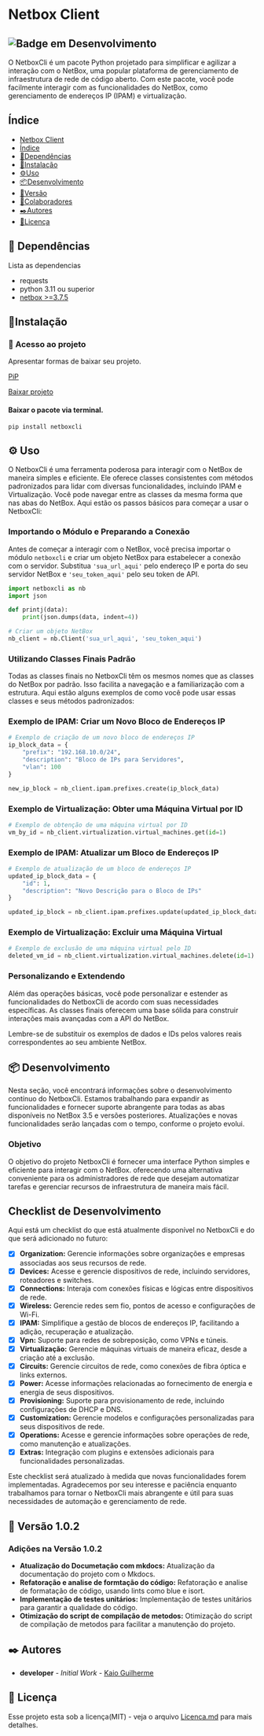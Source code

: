 # Netbox Client


![Badge em Desenvolvimento](http://img.shields.io/static/v1?label=STATUS&message=EM%20DESENVOLVIMENTO&color=GREEN&style=for-the-badge)
---

  O NetboxCli é um pacote Python projetado para simplificar e agilizar a interação com o NetBox, 
  uma popular plataforma de gerenciamento de infraestrutura de rede de código aberto. 
  Com este pacote, você pode facilmente interagir com as funcionalidades do NetBox, 
  como gerenciamento de endereços IP (IPAM) e virtualização.

## Índice
* [Netbox Client](#netbox-client)
* [Índice](#Índice)
* [📄Dependências](#Dependências)
* [🔧Instalação](#Instalação)
* [⚙️Uso](#uso)
* [📦Desenvolvimento](#Desenvolvimento)
* [📌Versão](#Versão)
* [👥Colaboradores](#Colaboradores)
* [✒️Autores](#Autores)
* [📑Licença](#Licença)

## 📄 Dependências 
  Lista as dependencias
  * requests
  * python 3.11 ou superior
  * [netbox >=3.7.5](https://github.com/netbox-community/netbox)
  
## 🔧Instalação

### 📁 Acesso ao projeto

Apresentar formas de baixar seu projeto.

[PiP](https://pypi.org/project/netboxcli/)

[Baixar projeto](https://github.com/Kaioguilherme1/netbox-client/archive/refs/heads/main.zip)
#### Baixar o pacote via terminal.
```
pip install netboxcli
```
## ⚙️ Uso

O NetboxCli é uma ferramenta poderosa para interagir com o NetBox de maneira simples e eficiente. Ele oferece classes consistentes com métodos padronizados para lidar com diversas funcionalidades, incluindo IPAM e Virtualização. Você pode navegar entre as classes da mesma forma que nas abas do NetBox. Aqui estão os passos básicos para começar a usar o NetboxCli:

### Importando o Módulo e Preparando a Conexão

Antes de começar a interagir com o NetBox, você precisa importar o módulo `netboxcli` e criar um objeto NetBox para estabelecer a conexão com o servidor. Substitua `'sua_url_aqui'` pelo endereço IP e porta do seu servidor NetBox e `'seu_token_aqui'` pelo seu token de API.

```python
import netboxcli as nb
import json

def printj(data):
    print(json.dumps(data, indent=4))

# Criar um objeto NetBox
nb_client = nb.Client('sua_url_aqui', 'seu_token_aqui')

```

### Utilizando Classes Finais Padrão

Todas as classes finais no NetboxCli têm os mesmos nomes que as classes do NetBox por padrão. Isso facilita a navegação e a familiarização com a estrutura. Aqui estão alguns exemplos de como você pode usar essas classes e seus métodos padronizados:

### Exemplo de IPAM: Criar um Novo Bloco de Endereços IP

```python
# Exemplo de criação de um novo bloco de endereços IP
ip_block_data = {
    "prefix": "192.168.10.0/24",
    "description": "Bloco de IPs para Servidores",
    "vlan": 100
}

new_ip_block = nb_client.ipam.prefixes.create(ip_block_data)

```

### Exemplo de Virtualização: Obter uma Máquina Virtual por ID

```python
# Exemplo de obtenção de uma máquina virtual por ID
vm_by_id = nb_client.virtualization.virtual_machines.get(id=1)

```

### Exemplo de IPAM: Atualizar um Bloco de Endereços IP

```python
# Exemplo de atualização de um bloco de endereços IP
updated_ip_block_data = {
    "id": 1,
    "description": "Novo Descrição para o Bloco de IPs"
}

updated_ip_block = nb_client.ipam.prefixes.update(updated_ip_block_data)

```

### Exemplo de Virtualização: Excluir uma Máquina Virtual

```python
# Exemplo de exclusão de uma máquina virtual pelo ID
deleted_vm_id = nb_client.virtualization.virtual_machines.delete(id=1)

```

### Personalizando e Extendendo

Além das operações básicas, você pode personalizar e estender as funcionalidades do NetboxCli de acordo com suas necessidades específicas. As classes finais oferecem uma base sólida para construir interações mais avançadas com a API do NetBox.

Lembre-se de substituir os exemplos de dados e IDs pelos valores reais correspondentes ao seu ambiente NetBox.
## 📦 Desenvolvimento

Nesta seção, você encontrará informações sobre o desenvolvimento contínuo do NetboxCli. Estamos trabalhando para expandir as funcionalidades e fornecer suporte abrangente para todas as abas disponíveis no NetBox 3.5 e versões posteriores. Atualizações e novas funcionalidades serão lançadas com o tempo, conforme o projeto evolui.

### Objetivo

O objetivo do projeto NetboxCli é fornecer uma interface Python simples e eficiente para interagir com o NetBox. 
oferecendo uma alternativa conveniente para os administradores de rede que desejam automatizar tarefas e gerenciar recursos de infraestrutura de maneira mais fácil.

## Checklist de Desenvolvimento

Aqui está um checklist do que está atualmente disponível no NetboxCli e do que será adicionado no futuro:

- [x]  **Organization:** Gerencie informações sobre organizações e empresas associadas aos seus recursos de rede.
- [x]  **Devices:** Acesse e gerencie dispositivos de rede, incluindo servidores, roteadores e switches.
- [x]  **Connections:** Interaja com conexões físicas e lógicas entre dispositivos de rede.
- [x]  **Wireless:** Gerencie redes sem fio, pontos de acesso e configurações de Wi-Fi.
- [x]  **IPAM:** Simplifique a gestão de blocos de endereços IP, facilitando a adição, recuperação e atualização.
- [x]  **Vpn:** Suporte para redes de sobreposição, como VPNs e túneis.
- [x]  **Virtualização:** Gerencie máquinas virtuais de maneira eficaz, desde a criação até a exclusão.
- [x]  **Circuits:** Gerencie circuitos de rede, como conexões de fibra óptica e links externos.
- [x]  **Power:** Acesse informações relacionadas ao fornecimento de energia e energia de seus dispositivos.
- [x]  **Provisioning:** Suporte para provisionamento de rede, incluindo configurações de DHCP e DNS.
- [x]  **Customization:** Gerencie modelos e configurações personalizadas para seus dispositivos de rede.
- [x]  **Operations:** Acesse e gerencie informações sobre operações de rede, como manutenção e atualizações.
- [x]  **Extras:** Integração com plugins e extensões adicionais para funcionalidades personalizadas.

Este checklist será atualizado à medida que novas funcionalidades forem implementadas. 
Agradecemos por seu interesse e paciência enquanto trabalhamos para tornar o NetboxCli mais abrangente e útil para suas necessidades de automação e gerenciamento de rede.

## 📌 Versão 1.0.2

### **Adições na Versão 1.0.2**

- **Atualização do Documetação com mkdocs:** Atualização da documentação do projeto com o Mkdocs.
- **Refatoração e analise de formtação do código:** Refatoração e analise de formatação de código, usando lints como blue e isort.
- **Implementação de testes unitários:** Implementação de testes unitários para garantir a qualidade do código.
- **Otimização do script de compilação de metodos:** Otimização do script de compilação de metodos para facilitar a manutenção do projeto.

## ✒️ Autores

* **developer** - *Initial Work* - [Kaio Guilherme](https://github.com/Kaioguilherme1)

## 📑 Licença

Esse projeto esta sob a licença(MIT) - veja o arquivo [Licenca.md](https://github.com/Kaioguilherme1/netbox-client/blob/main/Licenca) para mais detalhes.
